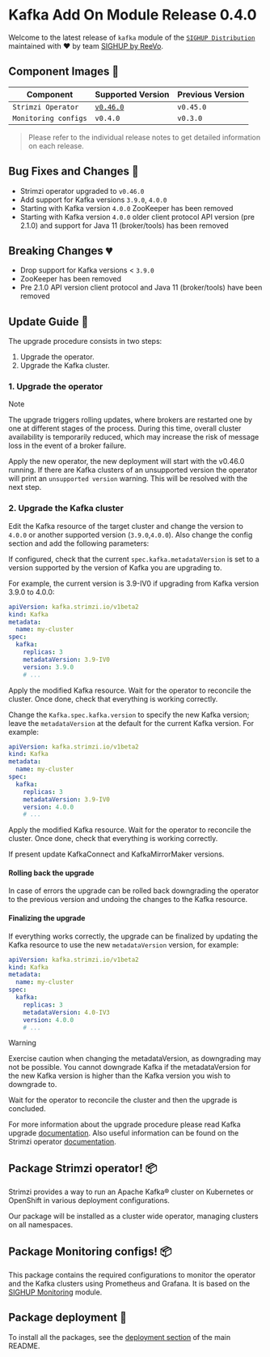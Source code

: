 # Kafka Add On Module Release 0.4.0

Welcome to the latest release of `kafka` module of the [`SIGHUP Distribution`](https://github.com/sighupio/distribution) maintained with ❤️ by team [SIGHUP by ReeVo](https://sighup.io/).

## Component Images 🚢

| Component                | Supported Version                                                                                      | Previous Version |
|--------------------------|--------------------------------------------------------------------------------------------------------|------------------|
| `Strimzi Operator`       | [`v0.46.0`](https://github.com/strimzi/strimzi-kafka-operator/releases/tag/0.46.0)                     | `v0.45.0`        |
| `Monitoring configs`     | `v0.4.0`                                                                                               | `v0.3.0`         |

> Please refer to the individual release notes to get detailed information on each release.

## Bug Fixes and Changes 🐛

- Strimzi operator upgraded to `v0.46.0`
- Add support for Kafka versions `3.9.0`, `4.0.0`
- Starting with Kafka version `4.0.0` ZooKeeper has been removed
- Starting with Kafka version `4.0.0` older client protocol API version (pre 2.1.0) and support for Java 11 (broker/tools) has been removed

## Breaking Changes 💔

- Drop support for Kafka versions < `3.9.0`
- ZooKeeper has been removed
- Pre 2.1.0 API version client protocol and Java 11 (broker/tools) have been removed

## Update Guide 🦮

The upgrade procedure consists in two steps:

1. Upgrade the operator.
2. Upgrade the Kafka cluster.

### 1. Upgrade the operator

> [!NOTE]
> The upgrade triggers rolling updates, where brokers are restarted one by one at different stages of the process. During this time, overall cluster availability is temporarily reduced, which may increase the risk of message loss in the event of a broker failure.

Apply the new operator, the new deployment will start with the v0.46.0 running. If there are Kafka clusters of an unsupported version the operator will print an `unsupported version` warning. This will be resolved with the next step.

### 2. Upgrade the Kafka cluster

Edit the Kafka resource of the target cluster and change the version to `4.0.0` or another supported version (`3.9.0`,`4.0.0`). Also change the config section and add the following parameters:

If configured, check that the current `spec.kafka.metadataVersion` is set to a version supported by the version of Kafka you are upgrading to.

For example, the current version is 3.9-IV0 if upgrading from Kafka version 3.9.0 to 4.0.0:

```yaml
apiVersion: kafka.strimzi.io/v1beta2
kind: Kafka
metadata:
  name: my-cluster
spec:
  kafka:
    replicas: 3
    metadataVersion: 3.9-IV0
    version: 3.9.0
    # ...
```

Apply the modified Kafka resource. Wait for the operator to reconcile the cluster. Once done, check that everything is working correctly.

Change the `Kafka.spec.kafka.version` to specify the new Kafka version; leave the `metadataVersion` at the default for the current Kafka version. For example:

```yaml
apiVersion: kafka.strimzi.io/v1beta2
kind: Kafka
metadata:
  name: my-cluster
spec:
  kafka:
    replicas: 3
    metadataVersion: 3.9-IV0
    version: 4.0.0
    # ...
```

Apply the modified Kafka resource. Wait for the operator to reconcile the cluster. Once done, check that everything is working correctly.

If present update KafkaConnect and KafkaMirrorMaker versions.

#### Rolling back the upgrade

In case of errors the upgrade can be rolled back downgrading the operator to the previous version and undoing the changes to the Kafka resource.

#### Finalizing the upgrade

If everything works correctly, the upgrade can be finalized by updating the Kafka resource to use the new `metadataVersion` version, for example:

```yaml
apiVersion: kafka.strimzi.io/v1beta2
kind: Kafka
metadata:
  name: my-cluster
spec:
  kafka:
    replicas: 3
    metadataVersion: 4.0-IV3
    version: 4.0.0
    # ...
```

> [!WARNING]
> Exercise caution when changing the metadataVersion, as downgrading may not be possible. You cannot downgrade Kafka if the metadataVersion for the new Kafka version is higher than the Kafka version you wish to downgrade to.

Wait for the operator to reconcile the cluster and then the upgrade is concluded.

For more information about the upgrade procedure please read Kafka upgrade [documentation](https://kafka.apache.org/40/documentation.html#upgrade). Also useful information can be found on the Strimzi operator [documentation](https://strimzi.io/docs/operators/0.45.0/full/deploying#proc-upgrade-kafka-kraft-str).

## Package Strimzi operator! 📦

Strimzi provides a way to run an Apache Kafka® cluster on Kubernetes or OpenShift in various deployment configurations.

Our package will be installed as a cluster wide operator, managing clusters on all namespaces.

## Package Monitoring configs! 📦

This package contains the required configurations to monitor the operator and the Kafka clusters using Prometheus and Grafana.
It is based on the [SIGHUP Monitoring][module-monitoring] module.

## Package deployment 🚀

To install all the packages, see the [deployment section](../../README.md#deployment) of the main README.

<!-- Links -->

[module-monitoring]: https://github.com/sighupio/module-monitoring


